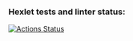 ### Hexlet tests and linter status:
[![Actions Status](https://github.com/DenisPepper/layout-designer-project-58/workflows/hexlet-check/badge.svg)](https://github.com/DenisPepper/layout-designer-project-58/actions)